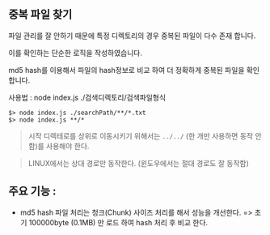 ## 중복 파일 찾기

파일 관리를 잘 안하기 때문에 특정 디렉토리의 경우 중복된 파일이 다수 존재 합니다.

이를 확인하는 단순한 로직을 작성하였습니다.

md5 hash를 이용해서 파일의 hash정보로 비교 하여 더 정확하게 중복된 파일을 확인합니다.

사용법 : node index.js ./검색디렉토리/검색파일형식

```
$> node index.js ./searchPath/**/*.txt
$> node index.js **/*
```

> 시작 디렉테로를 상위로 이동시키기 위해서는 ```../../``` (한 개만 사용하면 동작 안함)를 사용해야 한다.  

> LINUX에서는 상대 경로만 동작한다. (윈도우에서는 절대 경로도 잘 동작함)

## 주요 기능 : 

- md5 hash 파일 처리는 청크(Chunk) 사이즈 처리를 해서 성능을 개선한다.
  => 초기 100000byte (0.1MB) 만 로드 하여 hash 처리 후 비교 한다.
